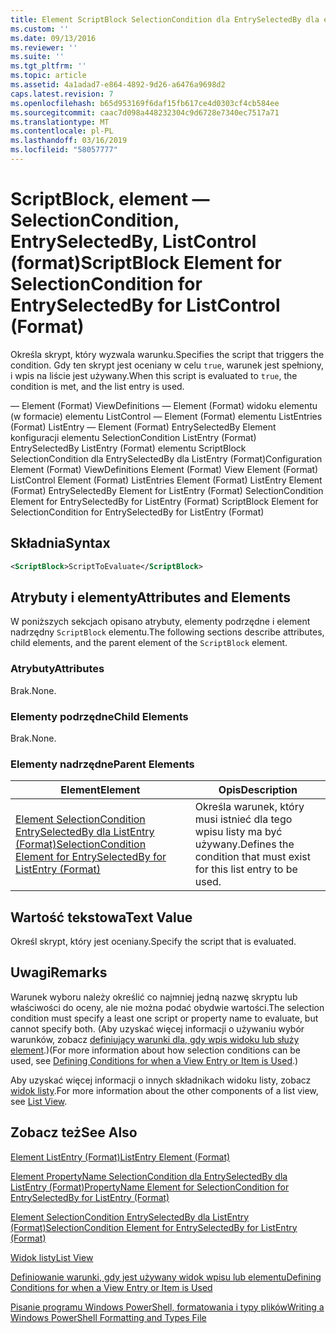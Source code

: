 ```yaml
---
title: Element ScriptBlock SelectionCondition dla EntrySelectedBy dla elementu ListControl (Format) | Dokumentacja firmy Microsoft
ms.custom: ''
ms.date: 09/13/2016
ms.reviewer: ''
ms.suite: ''
ms.tgt_pltfrm: ''
ms.topic: article
ms.assetid: 4a1adad7-e864-4892-9d26-a6476a9698d2
caps.latest.revision: 7
ms.openlocfilehash: b65d953169f6daf15fb617ce4d0303cf4cb584ee
ms.sourcegitcommit: caac7d098a448232304c9d6728e7340ec7517a71
ms.translationtype: MT
ms.contentlocale: pl-PL
ms.lasthandoff: 03/16/2019
ms.locfileid: "58057777"
---
```

# <a name="scriptblock-element-for-selectioncondition-for-entryselectedby-for-listcontrol-format"></a><span data-ttu-id="30094-102">ScriptBlock, element — SelectionCondition, EntrySelectedBy, ListControl (format)</span><span class="sxs-lookup"><span data-stu-id="30094-102">ScriptBlock Element for SelectionCondition for EntrySelectedBy for ListControl (Format)</span></span>

<span data-ttu-id="30094-103">Określa skrypt, który wyzwala warunku.</span><span class="sxs-lookup"><span data-stu-id="30094-103">Specifies the script that triggers the condition.</span></span> <span data-ttu-id="30094-104">Gdy ten skrypt jest oceniany w celu `true`, warunek jest spełniony, i wpis na liście jest używany.</span><span class="sxs-lookup"><span data-stu-id="30094-104">When this script is evaluated to `true`, the condition is met, and the list entry is used.</span></span>

<span data-ttu-id="30094-105">— Element (Format) ViewDefinitions — Element (Format) widoku elementu (w formacie) elementu ListControl — Element (Format) elementu ListEntries (Format) ListEntry — Element (Format) EntrySelectedBy Element konfiguracji elementu SelectionCondition ListEntry (Format) EntrySelectedBy ListEntry (Format) elementu ScriptBlock SelectionCondition dla EntrySelectedBy dla ListEntry (Format)</span><span class="sxs-lookup"><span data-stu-id="30094-105">Configuration Element (Format) ViewDefinitions Element (Format) View Element (Format) ListControl Element (Format) ListEntries Element (Format) ListEntry Element (Format) EntrySelectedBy Element for ListEntry (Format) SelectionCondition Element for EntrySelectedBy for ListEntry (Format) ScriptBlock Element for SelectionCondition for EntrySelectedBy for ListEntry (Format)</span></span>

## <a name="syntax"></a><span data-ttu-id="30094-106">Składnia</span><span class="sxs-lookup"><span data-stu-id="30094-106">Syntax</span></span>

```xml
<ScriptBlock>ScriptToEvaluate</ScriptBlock>
```

## <a name="attributes-and-elements"></a><span data-ttu-id="30094-107">Atrybuty i elementy</span><span class="sxs-lookup"><span data-stu-id="30094-107">Attributes and Elements</span></span>

<span data-ttu-id="30094-108">W poniższych sekcjach opisano atrybuty, elementy podrzędne i element nadrzędny `ScriptBlock` elementu.</span><span class="sxs-lookup"><span data-stu-id="30094-108">The following sections describe attributes, child elements, and the parent element of the `ScriptBlock` element.</span></span>

### <a name="attributes"></a><span data-ttu-id="30094-109">Atrybuty</span><span class="sxs-lookup"><span data-stu-id="30094-109">Attributes</span></span>

<span data-ttu-id="30094-110">Brak.</span><span class="sxs-lookup"><span data-stu-id="30094-110">None.</span></span>

### <a name="child-elements"></a><span data-ttu-id="30094-111">Elementy podrzędne</span><span class="sxs-lookup"><span data-stu-id="30094-111">Child Elements</span></span>

<span data-ttu-id="30094-112">Brak.</span><span class="sxs-lookup"><span data-stu-id="30094-112">None.</span></span>

### <a name="parent-elements"></a><span data-ttu-id="30094-113">Elementy nadrzędne</span><span class="sxs-lookup"><span data-stu-id="30094-113">Parent Elements</span></span>

|<span data-ttu-id="30094-114">Element</span><span class="sxs-lookup"><span data-stu-id="30094-114">Element</span></span>|<span data-ttu-id="30094-115">Opis</span><span class="sxs-lookup"><span data-stu-id="30094-115">Description</span></span>|
|-------------|-----------------|
|[<span data-ttu-id="30094-116">Element SelectionCondition EntrySelectedBy dla ListEntry (Format)</span><span class="sxs-lookup"><span data-stu-id="30094-116">SelectionCondition Element for EntrySelectedBy for ListEntry (Format)</span></span>](./selectioncondition-element-for-entryselectedby-for-listcontrol-format.md)|<span data-ttu-id="30094-117">Określa warunek, który musi istnieć dla tego wpisu listy ma być używany.</span><span class="sxs-lookup"><span data-stu-id="30094-117">Defines the condition that must exist for this list entry to be used.</span></span>|

## <a name="text-value"></a><span data-ttu-id="30094-118">Wartość tekstowa</span><span class="sxs-lookup"><span data-stu-id="30094-118">Text Value</span></span>

<span data-ttu-id="30094-119">Określ skrypt, który jest oceniany.</span><span class="sxs-lookup"><span data-stu-id="30094-119">Specify the script that is evaluated.</span></span>

## <a name="remarks"></a><span data-ttu-id="30094-120">Uwagi</span><span class="sxs-lookup"><span data-stu-id="30094-120">Remarks</span></span>

<span data-ttu-id="30094-121">Warunek wyboru należy określić co najmniej jedną nazwę skryptu lub właściwości do oceny, ale nie można podać obydwie wartości.</span><span class="sxs-lookup"><span data-stu-id="30094-121">The selection condition must specify a least one script or property name to evaluate, but cannot specify both.</span></span> <span data-ttu-id="30094-122">(Aby uzyskać więcej informacji o używaniu wybór warunków, zobacz [definiujący warunki dla, gdy wpis widoku lub służy element](./defining-conditions-for-displaying-data.md).)</span><span class="sxs-lookup"><span data-stu-id="30094-122">(For more information about how selection conditions can be used, see [Defining Conditions for when a View Entry or Item is Used](./defining-conditions-for-displaying-data.md).)</span></span>

<span data-ttu-id="30094-123">Aby uzyskać więcej informacji o innych składnikach widoku listy, zobacz [widok listy](./creating-a-list-view.md).</span><span class="sxs-lookup"><span data-stu-id="30094-123">For more information about the other components of a list view, see [List View](./creating-a-list-view.md).</span></span>

## <a name="see-also"></a><span data-ttu-id="30094-124">Zobacz też</span><span class="sxs-lookup"><span data-stu-id="30094-124">See Also</span></span>

[<span data-ttu-id="30094-125">Element ListEntry (Format)</span><span class="sxs-lookup"><span data-stu-id="30094-125">ListEntry Element (Format)</span></span>](./listentry-element-for-listcontrol-format.md)

[<span data-ttu-id="30094-126">Element PropertyName SelectionCondition dla EntrySelectedBy dla ListEntry (Format)</span><span class="sxs-lookup"><span data-stu-id="30094-126">PropertyName Element for SelectionCondition for EntrySelectedBy for ListEntry (Format)</span></span>](./propertyname-element-for-selectioncondition-for-entryselectedby-for-listcontrol-format.md)

[<span data-ttu-id="30094-127">Element SelectionCondition EntrySelectedBy dla ListEntry (Format)</span><span class="sxs-lookup"><span data-stu-id="30094-127">SelectionCondition Element for EntrySelectedBy for ListEntry (Format)</span></span>](./selectioncondition-element-for-entryselectedby-for-listcontrol-format.md)

[<span data-ttu-id="30094-128">Widok listy</span><span class="sxs-lookup"><span data-stu-id="30094-128">List View</span></span>](./creating-a-list-view.md)

[<span data-ttu-id="30094-129">Definiowanie warunki, gdy jest używany widok wpisu lub elementu</span><span class="sxs-lookup"><span data-stu-id="30094-129">Defining Conditions for when a View Entry or Item is Used</span></span>](./defining-conditions-for-displaying-data.md)

[<span data-ttu-id="30094-130">Pisanie programu Windows PowerShell, formatowania i typy plików</span><span class="sxs-lookup"><span data-stu-id="30094-130">Writing a Windows PowerShell Formatting and Types File</span></span>](./writing-a-powershell-formatting-file.md)
